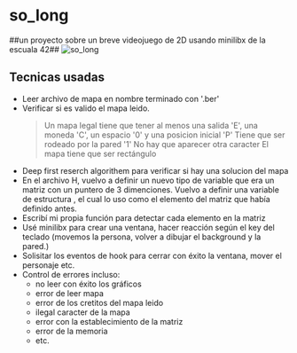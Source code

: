 # so_long
##un proyecto sobre un breve videojuego de 2D usando minilibx de la escuala 42##
![so_long](https://github.com/Gabri177/so_long/assets/152025617/507ddca0-33f5-42e7-a118-0f4834dbaeb9)

## Tecnicas usadas
* Leer archivo de mapa en nombre terminado con '.ber'
* Verificar si es valido el mapa leido.
  > Un mapa legal tiene que tener al menos una salida 'E', una moneda 'C', un espacio '0' y una posicion inicial 'P'
  > Tiene que ser rodeado por la pared '1'
  > No hay que aparecer otra caracter
  > El mapa tiene que ser rectángulo
* Deep first reserch algorithem para verificar si hay una solucion del mapa
* En el archivo H, vuelvo a definir un nuevo tipo de variable que era un matriz con un puntero de 3 dimenciones. Vuelvo a definir una variable de estructura , el cual lo uso como el elemento del matriz que había definido antes.
* Escribí mi propia función para detectar cada elemento en la matriz
* Usé minilibx para crear una ventana, hacer reacción según el key del teclado (movemos la persona, volver a dibujar el background y la pared.)
* Solisitar los eventos de hook para cerrar con éxito la ventana, mover el personaje etc.
* Control de errores incluso:
    * no leer con éxito los gráficos
    * error de leer mapa
    * error de los cretitos del mapa leido
    * ilegal caracter de la mapa
    * error con la establecimiento de la matriz
    * error de la memoria
    * etc.
